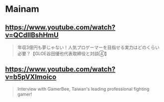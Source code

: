 # Mainam

## https://www.youtube.com/watch?v=QCdIlBshHmU

> 年収3億円も夢じゃない！人気プロゲーマーを目指せる実力はどのくらい必要？【GLOE谷田優也代表取締役と対談④】

## https://www.youtube.com/watch?v=b5pVXImoico

> Interview with GamerBee, Taiwan's leading professional fighting gamer! 
